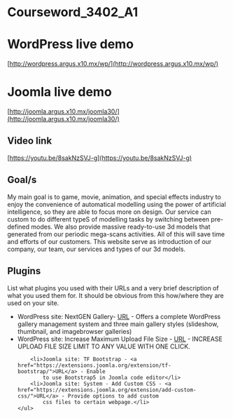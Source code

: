 # Courseword_3402_A1


# WordPress live demo
[http://wordpress.argus.x10.mx/wp/](http://wordpress.argus.x10.mx/wp/)


# Joomla live demo
[http://joomla.argus.x10.mx/joomla30/](http://joomla.argus.x10.mx/joomla30/)


## Video link
[https://youtu.be/8sakNzSVJ-g](https://youtu.be/8sakNzSVJ-g)


## Goal/s
My main goal is to game, movie, animation, and special effects industry to enjoy the convenience of automatical modelling using the power of artificial intelligence, so they are able to focus more on design. Our service can custom to do different typeS of modelling tasks by switching between pre-defined modes. We also provide massive ready-to-use 3d models that generated from our periodic mega-scans activities. All of this will save time and efforts of our customers. This website serve as introduction of our company, our team, our services and types of our 3d models.

## Plugins
List what plugins you used with their URLs and a very brief description of what you used them for.
It should be obvious from this how/where they are used on your site.
<ul>
        <li>WordPress site: NextGEN Gallery- <a href="https://wordpress.org/plugins/nextgen-gallery/">URL</a> - Offers a
            complete WordPress gallery management system and three main gallery styles (slideshow, thumbnail, and
            imagebrowser galleries)</li>
        <li>WordPress site: Increase Maximum Upload File Size - <a href="https://wordpress.org/plugins/wp-maximum-upload-file-size/">URL</a> - INCREASE UPLOAD FILE SIZE
            LIMIT TO ANY VALUE WITH ONE CLICK.</li>

        <li>Joomla site: TF Bootstrap - <a href="https://extensions.joomla.org/extension/tf-bootstrap/">URL</a> - Enable
            to use Bootstrap5 in Joomla code editor</li>
        <li>Joomla site: System - Add Custom CSS - <a href="https://extensions.joomla.org/extension/add-custom-css/">URL</a> - Provide options to add custom
            css files to certain webpage.</li>
    </ul>
